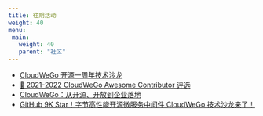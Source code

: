 ```yaml
---
title: 往期活动
weight: 40
menu:
 main:
   weight: 40
   parent: "社区"
---
```


- [CloudWeGo 开源一周年技术沙龙](https://juejin.cn/live/1040934)
- [🏅 2021-2022 CloudWeGo Awesome Contributor 评选](https://github.com/cloudwego/community/issues/36)
- [CloudWeGo：从开源、开放到企业落地](https://live.juejin.cn/4354/cloudwegoday001)
- [GitHub 9K Star！字节高性能开源微服务中间件 CloudWeGo 技术沙龙来了！](https://juejin.cn/post/7132004535748263943)
